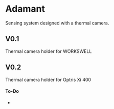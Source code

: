 # Adamant
Sensing system designed with a thermal camera.

## V0.1 
Thermal camera holder for WORKSWELL

## V0.2 
Thermal camera holder for Optris Xi 400

#### To-Do
- 

